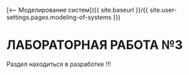 [⟵ Моделирование систем]({{ site.baseurl }}/{{ site.user-settings.pages.modeling-of-systems }})

# ЛАБОРАТОРНАЯ РАБОТА №3

Раздел находиться в разработке !!!
